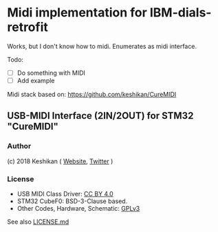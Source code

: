 # Midi implementation for IBM-dials-retrofit

Works, but I don't know how to midi. Enumerates as midi interface.

Todo:
 - [ ] Do something with MIDI
 - [ ] Add example

Midi stack based on:
https://github.com/keshikan/CureMIDI 

## USB-MIDI Interface (2IN/2OUT) for STM32 "CureMIDI"

### Author

(c) 2018 Keshikan ( [Website](http://www.keshikan.net/),  [Twitter](https://twitter.com/keshinomi_88pro) )

### License

* USB MIDI Class Driver: [CC BY 4.0](https://creativecommons.org/licenses/by/4.0/)
* STM32 CubeF0: BSD-3-Clause based.
* Other Codes, Hardware, Schematic: [GPLv3](https://www.gnu.org/licenses/gpl-3.0.html)

See also [LICENSE.md](./LICENSE.md)
